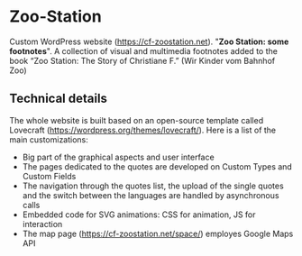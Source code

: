 # Zoo-Station
Custom WordPress website (https://cf-zoostation.net). "**Zoo Station: some footnotes**". A collection of visual and multimedia footnotes added to the book “Zoo Station: The Story of Christiane F.” (Wir Kinder vom Bahnhof Zoo)
## Technical details
The whole website is built based on an open-source template called Lovecraft (https://wordpress.org/themes/lovecraft/). Here is a list of the main customizations:
* Big part of the graphical aspects and user interface
* The pages dedicated to the quotes are developed on Custom Types and Custom Fields
* The navigation through the quotes list, the upload of the single quotes and the switch between the languages are handled by asynchronous calls
* Embedded code for SVG animations: CSS for animation, JS for interaction
* The map page (https://cf-zoostation.net/space/) employes Google Maps API

